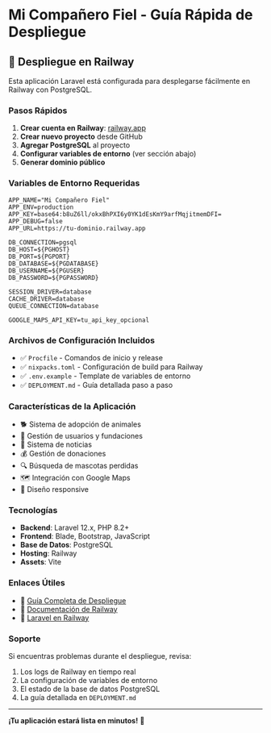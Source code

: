 # Mi Compañero Fiel - Guía Rápida de Despliegue

## 🚀 Despliegue en Railway

Esta aplicación Laravel está configurada para desplegarse fácilmente en Railway con PostgreSQL.

### Pasos Rápidos

1. **Crear cuenta en Railway**: [railway.app](https://railway.app)
2. **Crear nuevo proyecto** desde GitHub
3. **Agregar PostgreSQL** al proyecto
4. **Configurar variables de entorno** (ver sección abajo)
5. **Generar dominio público**

### Variables de Entorno Requeridas

```env
APP_NAME="Mi Compañero Fiel"
APP_ENV=production
APP_KEY=base64:b8uZ6ll/okxBhPXI6y0YK1dEsKmY9arfMqjitmemDFI=
APP_DEBUG=false
APP_URL=https://tu-dominio.railway.app

DB_CONNECTION=pgsql
DB_HOST=${PGHOST}
DB_PORT=${PGPORT}
DB_DATABASE=${PGDATABASE}
DB_USERNAME=${PGUSER}
DB_PASSWORD=${PGPASSWORD}

SESSION_DRIVER=database
CACHE_DRIVER=database
QUEUE_CONNECTION=database

GOOGLE_MAPS_API_KEY=tu_api_key_opcional
```

### Archivos de Configuración Incluidos

- ✅ `Procfile` - Comandos de inicio y release
- ✅ `nixpacks.toml` - Configuración de build para Railway
- ✅ `.env.example` - Template de variables de entorno
- ✅ `DEPLOYMENT.md` - Guía detallada paso a paso

### Características de la Aplicación

- 🐕 Sistema de adopción de animales
- 👥 Gestión de usuarios y fundaciones
- 📰 Sistema de noticias
- 💰 Gestión de donaciones
- 🔍 Búsqueda de mascotas perdidas
- 🗺️ Integración con Google Maps
- 📱 Diseño responsive

### Tecnologías

- **Backend**: Laravel 12.x, PHP 8.2+
- **Frontend**: Blade, Bootstrap, JavaScript
- **Base de Datos**: PostgreSQL
- **Hosting**: Railway
- **Assets**: Vite

### Enlaces Útiles

- 📖 [Guía Completa de Despliegue](./DEPLOYMENT.md)
- 🚂 [Documentación de Railway](https://docs.railway.com)
- 🐘 [Laravel en Railway](https://docs.railway.com/guides/laravel)

### Soporte

Si encuentras problemas durante el despliegue, revisa:
1. Los logs de Railway en tiempo real
2. La configuración de variables de entorno
3. El estado de la base de datos PostgreSQL
4. La guía detallada en `DEPLOYMENT.md`

---

**¡Tu aplicación estará lista en minutos!** 🎉